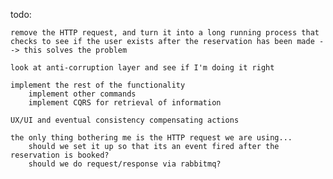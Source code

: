 todo: 

    remove the HTTP request, and turn it into a long running process that checks to see if the user exists after the reservation has been made --> this solves the problem

    look at anti-corruption layer and see if I'm doing it right

    implement the rest of the functionality
        implement other commands
        implement CQRS for retrieval of information

    UX/UI and eventual consistency compensating actions

    the only thing bothering me is the HTTP request we are using... 
        should we set it up so that its an event fired after the reservation is booked?
        should we do request/response via rabbitmq?
    

